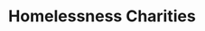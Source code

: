 ---
layout: category
category: homelessness-charities
title: Homelessness Charities
description: Charities that provide housing and support services to people experiencing homelessness and encourage people to donate to help provide shelter, food, and other resources. These charities may also provide job training, mental health services, and addiction treatment to help people rebuild their lives.
permalink: /homelessness-charities/
---